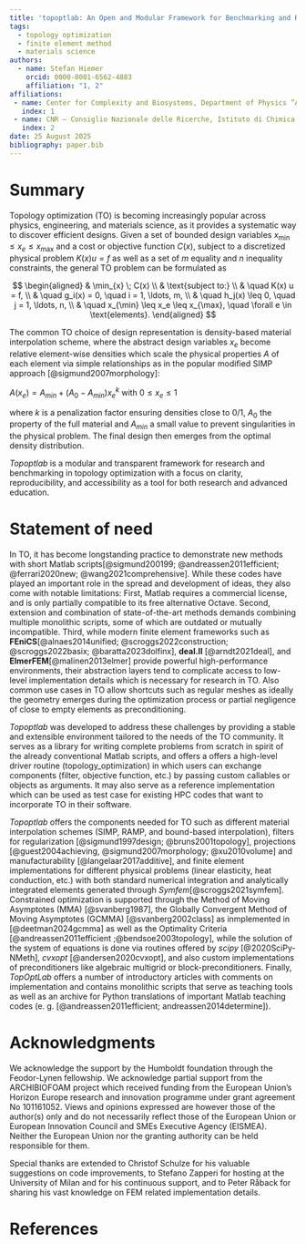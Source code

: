 ```yaml
---
title: 'topoptlab: An Open and Modular Framework for Benchmarking and Research in Topology Optimization'
tags:
  - topology optimization
  - finite element method
  - materials science
authors:
  - name: Stefan Hiemer
    orcid: 0000-0001-6562-4883
    affiliation: "1, 2" 
affiliations:
 - name: Center for Complexity and Biosystems, Department of Physics ”Aldo Pontremoli”, University of Milan, Via Celoria 16, 20133 Milano, Italy
   index: 1
 - name: CNR – Consiglio Nazionale delle Ricerche, Istituto di Chimica della Materia Condensata e di Tecnologie per l’Energia, Via R. Cozzi 53, 20125 Milano, Italy
   index: 2 
date: 25 August 2025
bibliography: paper.bib
---
```


# Summary

Topology optimization (TO) is becoming increasingly popular across physics, 
engineering, and materials science, as it provides a systematic way to discover 
efficient designs. Given a set of bounded design variables 
$x_{\min} \leq x_e \leq x_{\max}$ and a cost or objective function $C(x)$, 
subject to a discretized physical problem $K(x) u = f$ as well as a set of 
$m$ equality and $n$ inequality constraints, the general TO problem can be 
formulated as  

$$
\begin{aligned}
& \min_{x} \; C(x) \\
& \text{subject to:} \\
& \quad K(x) u = f, \\
& \quad g_i(x) = 0, \quad i = 1, \ldots, m, \\
& \quad h_j(x) \leq 0, \quad j = 1, \ldots, n, \\
& \quad x_{\min} \leq x_e \leq x_{\max}, \quad \forall e \in \text{elements}.
\end{aligned}
$$  

The common TO choice of design representation is density-based material 
interpolation scheme, where the abstract design variables $x_e$ become relative 
element-wise densities which scale the physical properties $A$ of each element 
via simple relationships as in the popular modified SIMP approach [@sigmund2007morphology]:

$A(x_e) = A_{min} + (A_{0}-A_{min})x_{e}^{k}$ with $0\leq x_e\leq 1$

where $k$ is a penalization factor ensuring densities close to 0/1, $A_0$ 
the property of the full material and $A_{min}$ a small value to prevent 
singularities in the physical problem. The final design then emerges from the 
optimal density distribution.  

*Topoptlab* is a modular and transparent framework for research and 
benchmarking in topology optimization with a focus on clarity, reproducibility, 
and accessibility as a tool for both research and advanced education.  

# Statement of need


In TO, it has become longstanding practice to demonstrate new methods with short 
Matlab scripts[@sigmund200199; @andreassen2011efficient; @ferrari2020new; @wang2021comprehensive]. 
While these codes have played an important role in the spread 
and development of ideas, they also come with notable limitations: First, Matlab 
requires a commercial license, and is only partially compatible to its free 
alternative Octave. Second, extension and combination of state-of-the-art 
methods demands combining multiple monolithic scripts, some of 
which are outdated or mutually incompatible. Third, while modern finite element 
frameworks such as **FEniCS**[@alnaes2014unified; @scroggs2022construction; @scroggs2022basix; @baratta2023dolfinx], 
**deal.II** [@arndt2021deal], and **ElmerFEM**[@malinen2013elmer] provide powerful 
high-performance environments, their abstraction layers tend to complicate 
access to low-level implementation details which is necessary for research in 
TO. Also common use cases in TO allow shortcuts such as regular meshes as 
ideally the geometry emerges during the optimization process or partial 
negligence of close to empty elements as preconditioning.   

*Topoptlab* was developed to address these challenges by providing a stable and 
extensible environment tailored to the needs of the TO community. It serves 
as a library for writing complete problems from scratch in spirit of the 
already conventional Matlab scripts, and offers a offers a high-level driver 
routine (topology_optimization) in which users can exchange components 
(filter, objective function, etc.) by passing custom callables or objects as 
arguments. It may also serve as a reference implementation which can be used as 
test case for existing HPC codes that want to incorporate TO in their software.

*Topoptlab* offers the components needed for TO such as different material 
interpolation schemes (SIMP, RAMP, and bound-based interpolation), filters for 
regularization [@sigmund1997design; @bruns2001topology], 
projections [@guest2004achieving, @sigmund2007morphology; @xu2010volume] and 
manufacturability [@langelaar2017additive], and finite element implementations 
for different physical problems (linear elasticity, heat conduction, etc.) with 
both standard numerical integration and analytically integrated elements 
generated through *Symfem*[@scroggs2021symfem]. Constrained optimization is 
supported through the Method of Moving Asymptotes (MMA) [@svanberg1987], the 
Globally Convergent Method of Moving Asymptotes (GCMMA) [@svanberg2002class] 
as inmplemented in [@deetman2024gcmma] as well as the Optimality Criteria 
[@andreassen2011efficient ;@bendsoe2003topology], while the solution of 
the system of equations is done via routines offered by *scipy* [@2020SciPy-NMeth], 
*cvxopt* [@andersen2020cvxopt], and also custom implementations of 
preconditioners like algebraic multigrid or block-preconditioners. Finally, 
*TopOptLab* offers a number of introductory articles with comments on 
implementation and contains monolithic scripts that serve as teaching tools as 
well as an archive for Python translations of important Matlab teaching codes 
(e. g. [@andreassen2011efficient; andreassen2014determine]). 

# Acknowledgments

We acknowledge the support by the Humboldt foundation through the Feodor-Lynen 
fellowship. We acknowledge partial support from the ARCHIBIOFOAM project which 
received funding from the European Union’s Horizon Europe research and 
innovation programme under grant agreement No 101161052. Views and opinions 
expressed are however those of the author(s) only and do not necessarily 
reflect those of the European Union or European Innovation Council and SMEs 
Executive Agency (EISMEA). Neither the European Union nor the granting 
authority can be held responsible for them.

Special thanks are extended to Christof Schulze for his valuable suggestions on 
code improvements, to Stefano Zapperi for hosting at the University of Milan 
and for his continuous support, and to Peter Råback for sharing his vast 
knowledge on FEM related implementation details.

# References